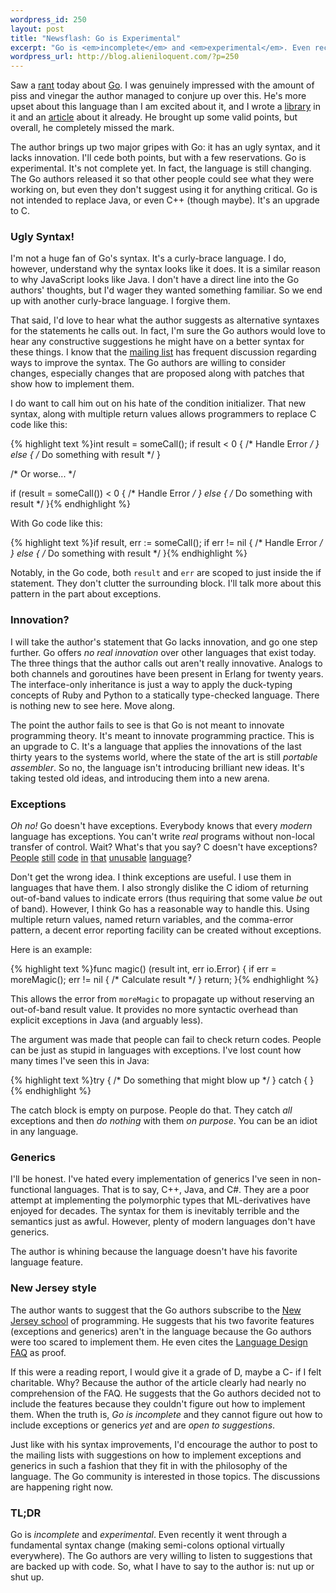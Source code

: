 ```yaml
--- 
wordpress_id: 250
layout: post
title: "Newsflash: Go is Experimental"
excerpt: "Go is <em>incomplete</em> and <em>experimental</em>. Even recently it went through a fundamental syntax change (making semi-colons optional virtually everywhere). The Go authors are very willing to listen to suggestions that are backed up with code. So, what I have to say to the author is: nut up or shut up."
wordpress_url: http://blog.alieniloquent.com/?p=250
---
```

Saw a <a href="http://monoc.mo.funpic.de/go-rant/">rant</a> today about <a href="http://golang.org">Go</a>. I was genuinely impressed with the amount of piss and vinegar the author managed to conjure up over this. He's more upset about this language than I am excited about it, and I wrote a <a href="http://github.com/stesla/gospecify">library</a> in it and an <a href="http://www.engineyard.com/blog/2009/ready-set-go/">article</a> about it already. He brought up some valid points, but overall, he completely missed the mark.

The author brings up two major gripes with Go: it has an ugly syntax, and it lacks innovation. I'll cede both points, but with a few reservations. Go is experimental. It's not complete yet. In fact, the language is still changing. The Go authors released it so that other people could see what they were working on, but even they don't suggest using it for anything critical. Go is not intended to replace Java, or even C++ (though maybe). It's an upgrade to C.

<h3>Ugly Syntax!</h3>

I'm not a huge fan of Go's syntax. It's a curly-brace language. I do, however, understand why the syntax looks like it does. It is a similar reason to why JavaScript looks like Java. I don't have a direct line into the Go authors' thoughts, but I'd wager they wanted something familiar. So we end up with another curly-brace language. I forgive them.

That said, I'd love to hear what the author suggests as alternative syntaxes for the statements he calls out. In fact, I'm sure the Go authors would love to hear any constructive suggestions he might have on a better syntax for these things. I know that the <a href="http://groups.google.com/group/golang-nuts">mailing list</a> has frequent discussion regarding ways to improve the syntax. The Go authors are willing to consider changes, especially changes that are proposed along with patches that show how to implement them.

I do want to call him out on his hate of the condition initializer. That new syntax, along with multiple return values allows programmers to replace C code like this:

{% highlight text %}int result = someCall();
if result < 0 {
  /* Handle Error */
} else {
  /* Do something with result */
}

/* Or worse... */

if (result = someCall()) < 0 {
  /* Handle Error */
} else {
  /* Do something with result */
}{% endhighlight %}

With Go code like this:

{% highlight text %}if result, err := someCall(); if err != nil {
  /* Handle Error */
} else {
  /* Do something with result */
}{% endhighlight %}

Notably, in the Go code, both <code>result</code> and <code>err</code> are scoped to just inside the if statement. They don't clutter the surrounding block. I'll talk more about this pattern in the part about exceptions.

<h3>Innovation?</h3>

I will take the author's statement that Go lacks innovation, and go one step further. Go offers <em>no real innovation</em> over other languages that exist today. The three things that the author calls out aren't really innovative. Analogs to both channels and goroutines have been present in Erlang for twenty years. The interface-only inheritance is just a way to apply the duck-typing concepts of Ruby and Python to a statically type-checked language. There is nothing new to see here. Move along.

The point the author fails to see is that Go is not meant to innovate programming theory. It's meant to innovate programming practice. This is an upgrade to C. It's a language that applies the innovations of the last thirty years to the systems world, where the state of the art is still <em>portable assembler</em>. So no, the language isn't introducing brilliant new ideas. It's taking tested old ideas, and introducing them into a new arena.

<h3>Exceptions</h3>

<em>Oh no!</em> Go doesn't have exceptions. Everybody knows that every <em>modern</em> language has exceptions. You can't write <em>real</em> programs without non-local transfer of control. Wait? What's that you say? C doesn't have exceptions? <a href="http://www.linux.org/">People</a> <a href="http://httpd.apache.org/">still</a> <a href="http://git-scm.com/">code</a> <a href="http://code.google.com/p/redis/">in</a> <a href="http://github.com/erlang/otp">that</a> <a href="http://www.gtk.org/">unusable</a> <a href="http://memcached.org/">language</a>?

Don't get the wrong idea. I think exceptions are useful. I use them in languages that have them. I also strongly dislike the C idiom of returning out-of-band values to indicate errors (thus requiring that some value <em>be</em> out of band). However, I think Go has a reasonable way to handle this. Using multiple return values, named return variables, and the comma-error pattern, a decent error reporting facility can be created without exceptions.

Here is an example:

{% highlight text %}func magic() (result int, err io.Error) {
  if err = moreMagic(); err != nil {
    /* Calculate result */
  }
  return;
}{% endhighlight %}

This allows the error from <code>moreMagic</code> to propagate up without reserving an out-of-band result value. It provides no more syntactic overhead than explicit exceptions in Java (and arguably less).

The argument was made that people can fail to check return codes. People can be just as stupid in languages with exceptions. I've lost count how many times I've seen this in Java:

{% highlight text %}try {
  /* Do something that might blow up */
} catch {
}{% endhighlight %}

The catch block is empty on purpose. People do that. They catch <em>all</em> exceptions and then <em>do nothing</em> with them <em>on purpose</em>. You can be an idiot in any language.

<h3>Generics</h3>

I'll be honest. I've hated every implementation of generics I've seen in non-functional languages. That is to say, C++, Java, and C#. They are a poor attempt at implementing the polymorphic types that ML-derivatives have enjoyed for decades. The syntax for them is inevitably terrible and the semantics just as awful. However, plenty of modern languages don't have generics.

The author is whining because the language doesn't have his favorite language feature.

<h3>New Jersey style</h3>

The author wants to suggest that the Go authors subscribe to the <a href="http://www.jwz.org/doc/worse-is-better.html">New Jersey school</a> of programming. He suggests that his two favorite features (exceptions and generics) aren't in the language because the Go authors were too scared to implement them. He even cites the <a href="http://golang.org/doc/go_lang_faq.html">Language Design FAQ</a> as proof.

If this were a reading report, I would give it a grade of D, maybe a C- if I felt charitable. Why? Because the author of the article clearly had nearly no comprehension of the FAQ. He suggests that the Go authors decided not to include the features because they couldn't figure out how to implement them. When the truth is, <em>Go is incomplete</em> and they cannot figure out how to include exceptions or generics <em>yet</em> and are <em>open to suggestions</em>.

Just like with his syntax improvements, I'd encourage the author to post to the mailing lists with suggestions on how to implement exceptions and generics in such a fashion that they fit in with the philosophy of the language. The Go community is interested in those topics. The discussions are happening right now.

<h3>TL;DR</h3>

Go is <em>incomplete</em> and <em>experimental</em>. Even recently it went through a fundamental syntax change (making semi-colons optional virtually everywhere). The Go authors are very willing to listen to suggestions that are backed up with code. So, what I have to say to the author is: nut up or shut up.
